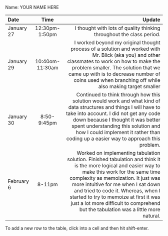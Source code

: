Name: YOUR NAME HERE

| Date       |      Time       |                                                                                                                                                                                                                                                                                                                                                                                                 Update |
|:-----------|:---------------:|-------------------------------------------------------------------------------------------------------------------------------------------------------------------------------------------------------------------------------------------------------------------------------------------------------------------------------------------------------------------------------------------------------:|
| January 27 | 12:30pm-1:50pm  |                                                                                                                                                                                                                                                                                                                                   I thought with lots of quality thinking throughout the class period. |
| January 29 | 10:40om-11:30am |                                                                                                               I worked beyond my original thought process of a solution and worked with Mr. Blick (aka you) and other classmates to work on how to make the problem smaller. The solution that we came up with is to decrease number of coins used when branching off while also making target smaller |
| January 30 |   8:50-9:45pm   |                                                                          Continued to think through how this solution would work and what kind of data structures and things I will have to take into account. I did not get any code down because I thought it was better spent understanding this solution and how I could implement it rather than coding up a easier way to approach this problem. |
| February 6 |     8-11pm      | Worked on implementing tabulation solution. Finished tabulation and think it is the more logical and easier way to make this work for the same time complexity as memoization. It just was more intuitive for me when I sat down and tried to code it. Whereas, when I started to try to memoize at first it was just a lot more difficult to comprehend but the tabulation was a little more natural. |


To add a new row to the table, click into a cell and then hit shift-enter.